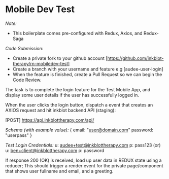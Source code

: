 # Mobile Dev Test

*Note:*
  - This boilerplate comes pre-configured with Redux, Axios, and Redux-Saga

*Code Submission:*
  - Create a private fork to your github account [https://github.com/inkblot-therapy/rn-mobiledev-test]
  - Create a branch with your username and feature e.g [audee-user-login]
  - When the feature is finished, create a Pull Request so we can begin the Code Review.

The task is to complete the login feature for the Test Mobile App,
and display some user details if the user has successfully logged in.

When the user clicks the login button, 
dispatch a event that creates an AXIOS request 
and hit inkblot backend API (staging):

[POST] https://api.inkblottherapy.com/api/

*Schema (with example value):* 
{
  email: "user@domain.com"
  password: "userpass"
}

*Test Login Credentials:*
  u: audee+test@inkblottherapy.com
  p: pass123
  (or)
  u: ben+client@inkblottherapy.com
  p: password

If response 200 (OK) is received, load up user data in REDUX state using a reducer;
This should trigger a render event for the private page/component that shows
user fullname and email, and a greeting. 

